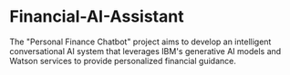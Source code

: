 # Financial-AI-Assistant
The "Personal Finance Chatbot" project aims to develop an intelligent conversational AI system that leverages IBM's generative AI models and Watson services to provide personalized financial guidance. 

